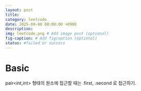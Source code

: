 ```yaml
---
layout: post
title: 
category: leetcode
date: 2025-00-00 00:00:00 +0900
description: 
img: leetcode.png # Add image post (optional)
fig-caption: # Add figcaption (optional)
status: #failed or success
---
```


# Basic 

pair<int,int> 형태의 원소에 접근할 때는 .first, .second 로 접근하기.

